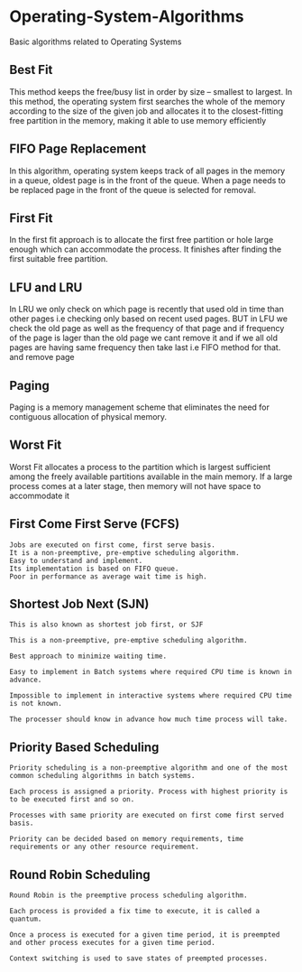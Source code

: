# Operating-System-Algorithms
Basic algorithms related to Operating Systems 

## Best Fit 
This method keeps the free/busy list in order by size – smallest to largest. In this method, the operating system first searches the whole of the memory according to the size of the given job and allocates it to the closest-fitting free partition in the memory, making it able to use memory efficiently

## FIFO Page Replacement 
In this algorithm, operating system keeps track of all pages in the memory in a queue, oldest page is in the front of the queue. When a page needs to be replaced page in the front of the queue is selected for removal.

## First Fit
In the first fit approach is to allocate the first free partition or hole large enough which can accommodate the process. It finishes after finding the first suitable free partition.

## LFU and LRU 
In LRU we only check on which page is recently that used old in time than other pages i.e checking only based on recent used pages. BUT in LFU we check the old page as well as the frequency of that page and if frequency of the page is lager than the old page we cant remove it and if we all old pages are having same frequency then take last i.e FIFO method for that. and remove page

## Paging
Paging is a memory management scheme that eliminates the need for contiguous allocation of physical memory.

## Worst Fit 
Worst Fit allocates a process to the partition which is largest sufficient among the freely available partitions available in the main memory. If a large process comes at a later stage, then memory will not have space to accommodate it

## First Come First Serve (FCFS)

    Jobs are executed on first come, first serve basis.
    It is a non-preemptive, pre-emptive scheduling algorithm.
    Easy to understand and implement.
    Its implementation is based on FIFO queue.
    Poor in performance as average wait time is high.
 
## Shortest Job Next (SJN)

    This is also known as shortest job first, or SJF

    This is a non-preemptive, pre-emptive scheduling algorithm.

    Best approach to minimize waiting time.

    Easy to implement in Batch systems where required CPU time is known in advance.

    Impossible to implement in interactive systems where required CPU time is not known.

    The processer should know in advance how much time process will take.

## Priority Based Scheduling

    Priority scheduling is a non-preemptive algorithm and one of the most common scheduling algorithms in batch systems.

    Each process is assigned a priority. Process with highest priority is to be executed first and so on.

    Processes with same priority are executed on first come first served basis.

    Priority can be decided based on memory requirements, time requirements or any other resource requirement.

## Round Robin Scheduling

    Round Robin is the preemptive process scheduling algorithm.

    Each process is provided a fix time to execute, it is called a quantum.

    Once a process is executed for a given time period, it is preempted and other process executes for a given time period.

    Context switching is used to save states of preempted processes.

